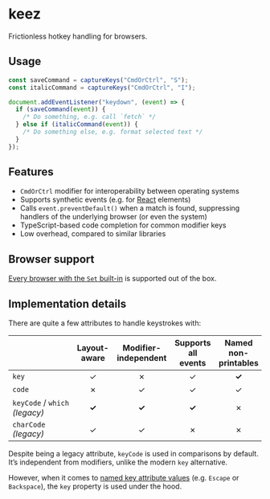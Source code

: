 # keez

Frictionless hotkey handling for browsers.

## Usage

```js
const saveCommand = captureKeys("CmdOrCtrl", "S");
const italicCommand = captureKeys("CmdOrCtrl", "I");

document.addEventListener("keydown", (event) => {
  if (saveCommand(event)) {
    /* Do something, e.g. call `fetch` */
  } else if (italicCommand(event)) {
    /* Do something else, e.g. format selected text */
  }
});
```

## Features

- `CmdOrCtrl` modifier for interoperability between operating systems
- Supports synthetic events (e.g. for [React](https://reactjs.org/) elements)
- Calls `event.preventDefault()` when a match is found, suppressing handlers of the underlying browser (or even the system)
- TypeScript-based code completion for common modifier keys
- Low overhead, compared to similar libraries

## Browser support

[Every browser with the `Set` built-in](https://caniuse.com/mdn-javascript_builtins_set) is supported out of the box.

## Implementation details

There are quite a few attributes to handle keystrokes with:

|                                          | Layout-aware | Modifier-independent | Supports all events | Named non-printables |
| ---------------------------------------- | :----------: | :------------------: | :-----------------: | :------------------: |
| `key`                                    |      ✓       |          ✗           |          ✓          |        **✓**         |
| `code`                                   |      ✗       |          ✓           |          ✓          |          ✓           |
| `keyCode`&nbsp;/&nbsp;`which` _(legacy)_ |    **✓**     |        **✓**         |        **✓**        |          ✗           |
| `charCode` _(legacy)_                    |      ✓       |          ✓           |          ✗          |          ✗           |

Despite being a legacy attribute, `keyCode` is used in comparisons by default. It’s independent from modifiers, unlike the modern `key` alternative.

However, when it comes to [named key attribute values](https://www.w3.org/TR/uievents-key/#named-key-attribute-values) (e.g. `Escape` or `Backspace`), the `key` property is used under the hood.
